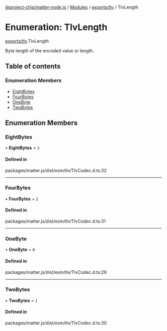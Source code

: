 [@project-chip/matter-node.js](../README.md) / [Modules](../modules.md) / [exports/tlv](../modules/exports_tlv.md) / TlvLength

# Enumeration: TlvLength

[exports/tlv](../modules/exports_tlv.md).TlvLength

Byte length of the encoded value or length.

## Table of contents

### Enumeration Members

- [EightBytes](exports_tlv.TlvLength.md#eightbytes)
- [FourBytes](exports_tlv.TlvLength.md#fourbytes)
- [OneByte](exports_tlv.TlvLength.md#onebyte)
- [TwoBytes](exports_tlv.TlvLength.md#twobytes)

## Enumeration Members

### EightBytes

• **EightBytes** = ``3``

#### Defined in

packages/matter.js/dist/esm/tlv/TlvCodec.d.ts:32

___

### FourBytes

• **FourBytes** = ``2``

#### Defined in

packages/matter.js/dist/esm/tlv/TlvCodec.d.ts:31

___

### OneByte

• **OneByte** = ``0``

#### Defined in

packages/matter.js/dist/esm/tlv/TlvCodec.d.ts:29

___

### TwoBytes

• **TwoBytes** = ``1``

#### Defined in

packages/matter.js/dist/esm/tlv/TlvCodec.d.ts:30
